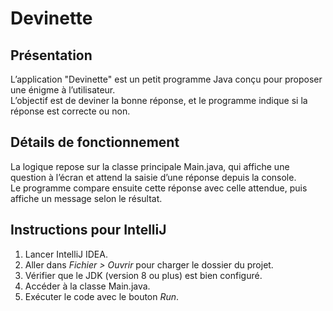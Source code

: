 # Devinette

## Présentation

L’application "Devinette" est un petit programme Java conçu pour proposer une énigme à l’utilisateur.  
L’objectif est de deviner la bonne réponse, et le programme indique si la réponse est correcte ou non.

## Détails de fonctionnement

La logique repose sur la classe principale Main.java, qui affiche une question à l’écran et attend la saisie d’une réponse depuis la console.  
Le programme compare ensuite cette réponse avec celle attendue, puis affiche un message selon le résultat.

## Instructions pour IntelliJ

1. Lancer IntelliJ IDEA.  
2. Aller dans *Fichier > Ouvrir* pour charger le dossier du projet.  
3. Vérifier que le JDK (version 8 ou plus) est bien configuré.  
4. Accéder à la classe Main.java.  
5. Exécuter le code avec le bouton *Run*.
